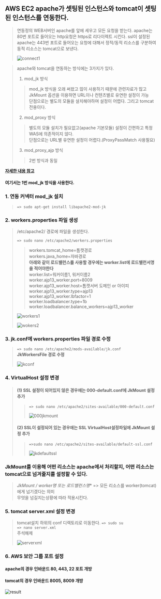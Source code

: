 ## AWS EC2 apache가 셋팅된 인스턴스와 tomcat이 셋팅된 인스턴스를 연동한다.

> 연동정의
> WEB서버인 apache를 앞에 세우고 모든 요청을 받는다.
> apache는 80번 포트로 들어오는 http요청은 https로 리다이렉트 시킨다.
> ssl이 설정된 apache는 443번 포트로 들어오는 요청에 대해서
> 정적/동적 리소스를 구분하여 동적 리소스는 tomcat으로 보낸다.
> 
> ![connect1](https://user-images.githubusercontent.com/28284285/70771252-c209e000-1db3-11ea-8425-0a0e88889b94.PNG)     
>   

> apache와 tomcat을 연동하는 방식에는 3가지가 있다.     
> 1. mod_jk 방식    
>> mod_jk 방식을 오래 써왔고 많이 사용하기 때문에 관련자료가 많고    
>> JkMount 옵션을 이용하면 URL이나 컨텐츠별로 유연한 설정이 가능    
>> 단점으로는 별도의 모듈을 설치해야하며 설정이 어렵다. 그리고 tomcat전용이다.    
>      
> 2. mod_proxy 방식   
>> 별도의 모듈 설치가 필요없고(apache 기본모듈) 설정이 간편하고 특정 WAS에 의존적이지 않다.    
>> 단점으로는 URL별 유연한 설정이 어렵다.(ProxyPassMatch 사용필요)      
>   
> 3. mod_proxy_ajp 방식     
>> 2번 방식과 동일
>  
**[자세한 내용 참고](https://www.lesstif.com/pages/viewpage.action?pageId=12943367)**     

#### 여기서는 1번 mod_jk 방식을 사용한다.     
 
### 1. 연동 커넥터 mod_jk 설치    
> ```=> sudo apt-get install libapache2-mod-jk```    

### 2. workers.properties 파일 생성     
> /etc/apache2/ 경로에 파일을 생성한다.  
> 
> ```=> sudo nano /etc/apache2/workers.properties```   
> 
>>    
>> workers.tomcat_home=톰캣경로       
>> workers.java_home=자바경로      
>> **아래와 같이 로드밸런스를 사용할 경우에는 worker.list에 로드밸런서명을 적어야한다**      
>> worker.list=워커이름1, 워커이름2   
>> worker.ajp13_worker.port=8009   
>> worker.ajp13_worker.host=톰캣서버 도메인 or 아이피   
>> worker.ajp13_worker.type=ajp13    
>> worker.ajp13_worker.lbfactor=1    
>> worker.loadbalancer.type=1b    
>> worker.loadbalancer.balance_workers=ajp13_worker     
>> 
> 
> ![workers1](https://user-images.githubusercontent.com/28284285/70771898-22018600-1db6-11ea-80c7-d6f2d61be88d.PNG)      
>        
> ![wokers2](https://user-images.githubusercontent.com/28284285/70771899-22018600-1db6-11ea-94f1-6e3eaef4534e.PNG)      

### 3. jk.conf에 workers.properties 파일 경로 수정    
> ```=> sudo nano /etc/apache2/mods-available/jk.conf```    
> **JkWorkersFile 경로 수정**    
>    
> ![jkconf](https://user-images.githubusercontent.com/28284285/70772557-3e062700-1db8-11ea-9b13-6af2c0446ab2.PNG)    
>    

### 4. VirtualHost 설정 변경    
> #### (1) SSL 설정이 되어있지 않은 경우에는 000-default.conf에 JkMount 설정 추가    
>> ```=> sudo nano /etc/apache2/sites-available/000-default.conf```   
>>    
>> ![000jkmount](https://user-images.githubusercontent.com/28284285/70772781-f6cc6600-1db8-11ea-8026-1af26fd69fbd.PNG)    
>>
>    
> #### (2) SSL이 설정되어 있는 경우에는 SSL VirtualHost설정파일에 JkMount 설정 추가     
>> ```=>sudo nano /etc/apache2/sites-available/default-ssl.conf```   
>> 
>> ![jkdefaultssl](https://user-images.githubusercontent.com/28284285/70772782-f6cc6600-1db8-11ea-9132-7319cc923633.PNG)    
>   
>

### JkMount를 이용해 어떤 리소스는 apache에서 처리할지, 어떤 리소스는 tomcat으로 넘겨줄지를 설정할 수 있다.   
> **JkMount /* worker명 또는 로드밸런스명**   =>   모든 리소스를 worker(tomcat)에게 넘기겠다는 의미    
> 무엇을 넘길지는상황에 따라 적용시킨다.   


### 5. tomcat server.xml 설정 변경    
> tomcat설치 하위의 conf 디렉토리로 이동한다.
> ```=> sudo su```    
> ```=> nano server.xml```    
> 주석해제   
>     
> ![serverxml](https://user-images.githubusercontent.com/28284285/70773205-24fe7580-1dba-11ea-979d-fe3e5afe053d.PNG)      
>   
>   


### 6. AWS 보안 그룹 포트 설정     
#### apache의 경우 인바운드 80, 443, 22 포트 개방    
#### tomcat의 경우 인바운드 8005, 8009 개방   



![result](https://user-images.githubusercontent.com/28284285/70774095-9808eb80-1dbc-11ea-9686-f23ed8ff07e4.PNG)



